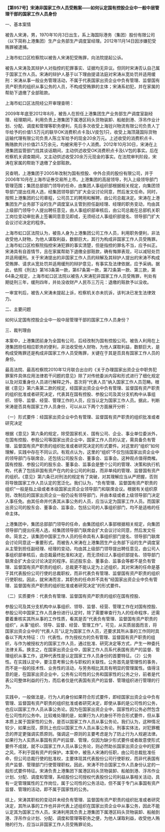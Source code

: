 **【第957号】宋涛非国家工作人员受贿案——如何认定国有控股企业中一般中层管理干部的国家工作人员身份**

一、基本案情

被告人宋涛，男，1970年10月3日出生，系上海国际港务（集团）股份有限公司（以下简称上港集团）生产业务部生产调度室经理。2012年11月14日因涉嫌犯受贿罪被逮捕。

上海市虹口区检察院以被告人宋涛犯受贿罪，向法院提起公诉。

被告人宋涛及其辩护人对指控的犯罪事实、证据均无异议。但同时宋涛否认自己属于国家工作人员。宋涛的辩护人基于以下理由提请法庭对宋涛从宽处罚并适用缓刑：宋涛从事一般业务管理活动，不属于代表国家出资企业中负有管理、监督国有资产职责的组织从事公务的人员，不构成受贿罪的主体；宋涛系初犯，并在家属的帮助下退缴了全部赃款。

上海市虹口区法院经公开审理查明：

2009年年底至2012年8月，被告人在担任上港集团生产业务部生产调度室副经理、经理期间，利用负责上港集团下属港区码头货物装卸、船舶到港、浮吊作业计划、分配、调度和管理等职务便利，先后多次收受上海铨兴物流有限公司负责人丁华给予的价值1.5万元的联华OK消费积点卡及LV皮包1只，收受上海顶晟国际货物运输代理有限公司负责人陈立军给予的现金20余万元。上述收受的消费积点卡、贿赂款共计价值21.5万余元，均被宋用于个人消费。2012年10月30日，宋涛在上港集团监管部门找其谈话期间，主动供述收受OK消费积点卡及LV包的事实。后在检察机关调查期间，又主动供述收受20余万元现金的事实。在法院审判阶段，宋涛在家属的帮助下退缴了全部赃款。

另查明，上港集团于2005年改制为国有控股、中外合资的股份有限公司，并于2006年10月在上海市证券交易所上市。上港集团的高层领导，列入上级领导部门管理范围；集团总部部门领导的任命，由集团人事组织部根据相关规定，向集团领导部门提出任用人选，经集团领导部门扩大会议讨论同意，然后发文任命。同时，按照上港集团的公司章程，公司员工的聘用和解聘，由公司总裁决定。宋涛在上港集团生产业务部下设的生产调度室从主管到担任副经理、经理的职务变动，均由其上级部门领导个人提出聘任意见，由人事组织部审核后，由公司总裁在总部机关职工岗位变动审批表上签署同意意见即成，无须经过人事组织部提名、领导部门扩大会议讨论决定的程序。

上海市虹口区法院认为，被告人身为上港集团公司工作人员，利用职务便利，非法收受他人财物，为他人谋取利益，数额巨大，其行为构成非国家工作人员受贿罪。上海市虹口区检察院指控宋涛犯罪的事实清楚，但是指控的罪名不当，应予纠正。宋涛具有自首情节，且在家属帮助下退缴全部赃款，确有悔罪表现，可以减轻处罚并适用缓刑。关于宋涛提出的非国家工作人员的辩解及其辩护人提出的宋涛不构成受贿罪、请求从宽处罚并适用缓刑的辩护意见，有事实及法律依据，应予采纳。据此，依照《刑法》第163条第一款，第67条第一款，第72条第一款、第三款，第64条之规定，上海市虹口区法院以被告人宋涛犯非国家工作人员受贿罪，判处有期徒刑三年，缓刑四年，并处没收财产人民币三万元：退缴的赃款予以没收。

一审宣判后，被告人宋涛未提起上诉，检察机关亦未抗诉，该判决已发生法律效力。

二、主要问题

如何认定国有控股企业中一般中层管理干部的国家工作人员身份？

三、裁判理由

本案中，上港集团前身为全国有公司，后经改制为国有控股公司。被告人利用在上港集团担任相应职务的便利，非法收受他人财物，为他人谋取利益，数额巨大，是构成受贿罪还是构成非国家工作人员受贿罪，关键在于其是否具有国家工作人员的身份。

最高法院、最高检察院2010年12月联合出台的《关于办理国家出资企业中职务犯罪案件具体应用法律若干问题的意见》除了对传统委派内容和形式进行了细化规定以及对双重身份人员进行解释之外，首次将“代表人员”纳入国家工作人员范畴。根据《意见》第六条第二款的规定，经国家出资企业中负有管理、监督国有资产职责的组织批准或者研究决定，代表其在国有控股、参股公司及其分支机构中从事组织、领导、监督、经营、管理工作的人员，应当认定为国家工作人员。据此，判断宋涛是否具有国家工作人员身份，可以从以下两个方面展开分析：

（一）形式要件：经国家出资企业中负有管理、监督国有资产职责的组织批准或者研究决定

根据《意见》第六条的规定，除受国家机关、国有公司、企业、事业单位委派外，在国有控股、参股公司等国家出资企业中，国家工作人员的认定，需具备负有管理、监督国有资产职责的组织批准或者研究决定的形式要件。对这里的“组织”如何理解，实践中存在不同认识。有观点认为，这里的“组织”不仅包括国家出资企业中的领导部门与联席会，还包括公司股东会、董事会、监事会。这种观点值得商榷。国有控股、参股公司的股东会、董事会、监事会是整个公司的管理、决策和执行机构，代表了包括非国有资产在内的全公司的利益，而非单纯的管理、监督国有资产的组织。《意见》第六条已对刑法的规定有了突破，对其理解应当从严把握，否则将导致国家工作人员认定的宽泛化。我们认为，“负有管理、监督国有资产职责的组织”一般是指上级或者本级国家出资企业领导部门和联席会议。根据有关组织原则，改制后的国家出资企业一般仍设有领导部门，并由本级或者上级领导部门决定人事任免。由其任命并代表其从事公务的人员，应当认定为国家工作人员。而国家出资公司的股东会、董事会、监事会，包括公司的人事组织部门，均不是适格的任命主体。

上港集团中，集团总部部门领导的任命，由集团组织人事部根据相关规定，向集团领导部门提出任用人选，经集团领导部门联席会扩大会议讨论同意，然后发文任命。简言之，该集团中国家工作人员的任命具有人事组织部门提名、领导部门联席会讨论同意这一重要形式。而被告人宋涛在上港集团生产业务部下设的生产调度室从主管到担任副经理、经理的变动，均由其上级部门领导提出聘任意见，由公司人事组织部审核后，由总裁最终批准和决定，而无须经过人事组织部提名、领导部门联席会扩大会议讨论决定的程序。前述股东会、董事会、监事会等都不是负有管理、监督国有资产职责的组织，总裁更不能认定为上述组织，其对宋涛的任命是基于其代表股份公司行使的总裁职权，而非代表负有管理、监督国有资产职责的组织行使职权。因此，就宋涛而言，其职务的任命并不具有“经国家出资企业中负有管理、监督国有资产职责的组织批准或者研究决定”的形式要件。

（二）实质要件：代表负有管理、监督国有资产职责的组织在国有控股、

参股公司及其分支机构中从事组织、领导、监督、经营、管理工作在对国有控股、参股公司中国家工作人员身份进行认定时，除了需要审查行为人的任命程序，还需要着重核实其所从事的工作性质，看其是否“代表负有管理、监督国有资产职责的组织”，从事“组织、领导、监督、经营、管理工作”。可见，从实质层面而言，将国家出资企业中的“代表人员”认定为国家工作人员，还要求其所从事的工作同时具备以下两大特征：（1）代表性。作为授权方的负有管理、监督国有资产职责的组织，与作为被授权方的国家工作人员，通过批准、研究决定等方式，产生一种委托法律关系。换言之，在国家出资企业中，国家工作人员系代表国有资产的监督、管理组织从事工作，这种代表性是认定国家工作人员身份的首要特征。（2）公务性。在实践认定中，要注意考察公务与职权的关联性。公务首先是管理性的事务，而不是一般的技术性、业务性的活动，与劳务相比其具有明显的管理属性。值得注意的是，在国家出资企业中，公务有公司性的公务和国家性的公务之分，前者是代表公司整体利益的行为，而后者仅是代表国有资产的监督、管理组织进行管理的行为。

实践中，一般做法是，行为人的身份如果符合形式要件，即经国家出资企业中负有管理、监督国有资产职责的组织批准或者研究决定，即使从事的是公司性的公务，也应以国家工作人员从事公务论。因为在国家出资企业中，国家性的公务必然包含在公司性的公务中。比较难处理的是，如果行为人的身份不符合形式要件，但从事本质上属于国家性的公务，是否以国家工作人员从事公务论。我们认为，这种情况较少，如果出现，原则上也应以国家工作人员从事公务论。刑事实体法，对犯罪概念的界定更强调实质原则。强调这一原则的主要考虑是为了防止行为人规避法律。如果行为人实质从事国有资产的监督、管理，仅因为缺少形式要件或者故意使形式要件不成就，就不以国家工作人员从事公务论，则必然助长国家出资企业中的犯罪之风，不利于国有资产的保护。本案中，被告人宋涛的任职，由公司总裁批准任命，但公司总裁行使的批准权，主要体现其代表股份公司行使职权，而非代表国有资产监督、管理部门行使管理职权。因此，宋涛不符合国家工作人员身份认定的一般形式要件特征。宋涛负责上港集团下属港区码头货物装卸、船舶到港、浮吊作业计划、分配、调度和管理，系经股份公司授权代表股份公司利益从事相关活动，具有一定管理属性的工作岗位，属于公司性的公务活动，但不属于专门从事国有资产监督、管理的活动，即不属于国家性的公务。

综上，宋涛其职权的变动并未经负有管理、监督国有资产职责的组织批准或者研究决定，其所从事的工作也并非代表上述组织在国家出资企业中从事公务，因此不能认定其为国家工作人员。宋涛利用其负责上港集团下属港区码头货物装卸、船舶到港、浮吊作业计划、分配、调度和管理等职务之便，为他人谋取利益，收受他人贿赂的行为，应当以非国家工作人员受贿罪论处。
